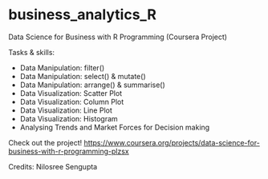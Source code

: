# business_analytics_R
Data Science for Business with R Programming (Coursera Project)

Tasks & skills:

- Data Manipulation: filter()
- Data Manipulation: select() & mutate()
- Data Manipulation: arrange() & summarise()
- Data Visualization: Scatter Plot
- Data Visualization: Column Plot
- Data Visualization: Line Plot
- Data Visualization: Histogram
- Analysing Trends and Market Forces for Decision making

Check out the project! https://www.coursera.org/projects/data-science-for-business-with-r-programming-plzsx

Credits: Nilosree Sengupta
